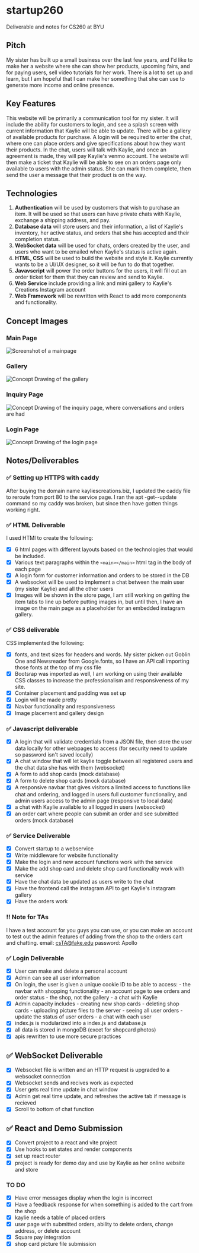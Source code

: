 # startup260

Deliverable and notes for CS260 at BYU

## Pitch

My sister has built up a small business over the last few years, and I'd like to make her a website where she can show her products, upcoming fairs, and for paying users, sell video tutorials for her work.
There is a lot to set up and learn, but I am hopeful that I can make her something that she can use to generate more income and online presence.

## Key Features

This website will be primarily a communication tool for my sister. It will include the ability for customers to login, and see a splash screen with current information that Kaylie will be able to update. There will be a gallery of available products for purchase. A login will be required to enter the chat, where one can place orders and give specifications about how they want their products. In the chat, users will talk with Kaylie, and once an agreement is made, they will pay Kaylie's venmo account. The website will then make a ticket that Kaylie will be able to see on an orders page only available to users with the admin status. She can mark them complete, then send the user a message that their product is on the way.

## Technologies

1. **Authentication** will be used by customers that wish to purchase an item. It will be used so that users can have private chats with Kaylie, exchange a shipping address, and pay.
2. **Database data** will store users and their information, a list of Kaylie's inventory, her active status, and orders that she has accepted and their completion status.
3. **WebSocket data** will be used for chats, orders created by the user, and users who want to be emailed when Kaylie's status is active again.
4. **HTML, CSS** will be used to build the website and style it. Kaylie currently wants to be a UI/UX designer, so it will be fun to do that together.
5. **Javavscript** will power the order buttons for the users, it will fill out an order ticket for them that they can review and send to Kaylie.
6. **Web Service** include providing a link and mini gallery to Kaylie's Creations Instagram account
7. **Web Framework** will be rewritten with React to add more components and functionality.

## Concept Images

### Main Page

![Screenshot of a mainpage](https://github.com/DallinJacksonE/startup260/blob/main/docs/picsForConcept/homepage.jpg)

### Gallery

![Concept Drawing of the gallery](https://github.com/DallinJacksonE/startup260/blob/main/docs/picsForConcept/gallery.jpg)

### Inquiry Page

![Concept Drawing of the inquiry page, where conversations and orders are had](https://github.com/DallinJacksonE/startup260/blob/main/docs/picsForConcept/orderchat.jpg)

### Login Page

![Concept Drawing of the login page](https://github.com/DallinJacksonE/startup260/blob/main/docs/picsForConcept/login.jpg)

## Notes/Deliverables

### ✅ Setting up HTTPS with caddy

After buying the domain name kayliescreations.biz, I updated the caddy file to reroute from port 80 to the service page. I ran the apt -get--update command so my caddy was broken, but since then have gotten things working right.

### ✅ HTML Deliverable

I used HTMl to create the following:

- [x] 6 html pages with different layouts based on the technologies that would be included.
- [x] Various text paragraphs within the ```<main></main>``` html tag in the body of each page
- [x] A login form for customer information and orders to be stored in the DB
- [x] A websocket will be used to implement a chat between the main user (my sister Kaylie) and all the other users
- [x] Images will be shown in the store page, I am still working on getting the item tabs to line up before putting images in, but until then, I have an image on the main page as a placeholder for an embedded instagram gallery.

### ✅ CSS deliverable

CSS implemented the following:

- [x] fonts, and text sizes for headers and words. My sister picken out Goblin One and Newsreader from Google.fonts, so I have an API call importing those fonts at the top of my css file
- [x] Bootsrap was imported as well, I am working on using their available CSS classes to increase the professionalism and responsiveness of my site.
- [x] Container placement and padding was set up
- [x] Login will be made pretty
- [x] Navbar functionality and responsiveness
- [x] Image placement and gallery design

### ✅ Javascript deliverable

- [x] A login that will validate credentials from a JSON file, then store the user data locally for other webpages to access (for security need to update so password isn't saved locally)
- [x] A chat window that will let kaylie toggle between all registered users and the chat data she has with them (websocket)
- [x] A form to add shop cards (mock database)
- [x] A form to delete shop cards (mock database)
- [x] A responsive navbar that gives visitors a limited access to functions like chat and ordering, and logged in users full customer functionaliry, and admin users access to the admin page (responsive to local data)
- [x] a chat with Kaylie available to all logged in users (websocket)
- [x] an order cart where people can submit an order and see submitted orders (mock database)

### ✅ Service Deliverable

- [x] Convert startup to a webservice
- [x] Write middleware for website functionality
- [x] Make the login and new account functions work with the service
- [x] Make the add shop card and delete shop card functionality work with service
- [x] Have the chat data be updated as users write to the chat
- [x] Have the frontend call the instagram API to get Kaylie's instagram gallery
- [x] Have the orders work

### ‼️ Note for TAs

I have a test account for you guys you can use, or you can make an account to test out the admin features of adding from the shop to the orders cart and chatting.
email: <csTA@fake.edu>
password: Apollo

### ✅ Login Deliverable

- [x] User can make and delete a personal account
- [x] Admin can see all user information
- [x] On login, the user is given a unique cookie ID to be able to access:
      - the navbar with shopping functionality
      - an account page to see orders and order status
      - the shop, not the gallery
      - a chat with Kaylie
- [x] Admin capacity includes
      - creating new shop cards
      - deleting shop cards
      - uploading picture files to the server
      - seeing all user orders
      - update the status of user orders
      - a chat with each user
- [x] index.js is modularized into a index.js and database.js
- [x] all data is stored in mongoDB (excet for shopcard photos)
- [x] apis rewritten to use more secure practices

## ✅ WebSocket Deliverable

- [x] Websocket file is written and an HTTP request is upgraded to a websocket connection
- [x] Websocket sends and recives work as expected
- [x] User gets real time update in chat window
- [x] Admin get real time update, and refreshes the active tab if message is recieved
- [x] Scroll to bottom of chat function

## ✅ React and Demo Submission

- [x] Convert project to a react and vite project
- [x] Use hooks to set states and render components
- [x] set up react router
- [x] project is ready for demo day and use by Kaylie as her online website and store

### TO DO

- [x] Have error messages display when the login is incorrect
- [x] Have a feedback response for when something is added to the cart from the shop
- [x] kaylie needs a table of placed orders
- [x] user page with submitted orders, ability to delete orders, change address, or delete account
- [x] Square pay integration
- [x] shop card picture file submission
